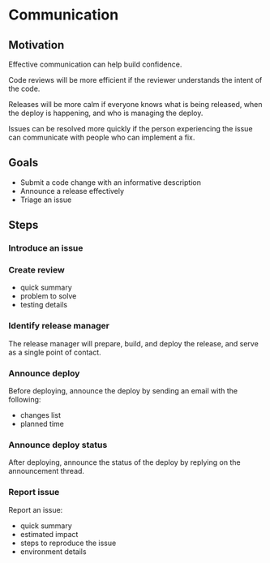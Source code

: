 # Communication

## Motivation

Effective communication can help build confidence.

Code reviews will be more efficient if the reviewer understands the intent of the code.

Releases will be more calm if everyone knows what is being released, when the deploy is happening, and who is managing the deploy.

Issues can be resolved more quickly if the person experiencing the issue can communicate with people who can implement a fix.

## Goals

* Submit a code change with an informative description
* Announce a release effectively
* Triage an issue

## Steps

### Introduce an issue

### Create review

* quick summary
* problem to solve
* testing details

### Identify release manager

The release manager will prepare, build, and deploy the release, and serve as a single point of contact.

### Announce deploy

Before deploying, announce the deploy by sending an email with the following:
* changes list
* planned time

### Announce deploy status

After deploying, announce the status of the deploy by replying on the announcement thread.

### Report issue

Report an issue:
* quick summary
* estimated impact
* steps to reproduce the issue
* environment details
